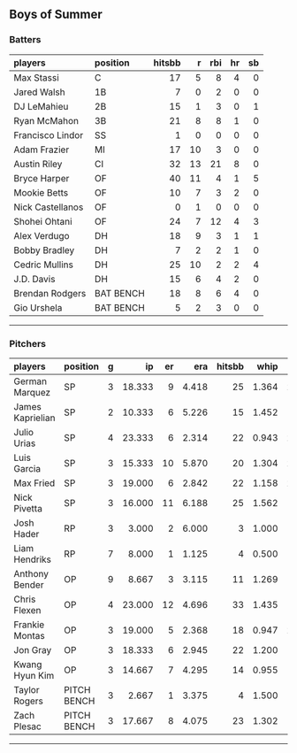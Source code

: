 ## Boys of Summer

### Batters

 
|players          |position  | hitsbb|  r| rbi| hr| sb| 
|:----------------|:---------|------:|--:|---:|--:|--:| 
|Max Stassi       |C         |     17|  5|   8|  4|  0| 
|Jared Walsh      |1B        |      7|  0|   2|  0|  0| 
|DJ LeMahieu      |2B        |     15|  1|   3|  0|  1| 
|Ryan McMahon     |3B        |     21|  8|   8|  1|  0| 
|Francisco Lindor |SS        |      1|  0|   0|  0|  0| 
|Adam Frazier     |MI        |     17| 10|   3|  0|  0| 
|Austin Riley     |CI        |     32| 13|  21|  8|  0| 
|Bryce Harper     |OF        |     40| 11|   4|  1|  5| 
|Mookie Betts     |OF        |     10|  7|   3|  2|  0| 
|Nick Castellanos |OF        |      0|  1|   0|  0|  0| 
|Shohei Ohtani    |OF        |     24|  7|  12|  4|  3| 
|Alex Verdugo     |DH        |     18|  9|   3|  1|  1| 
|Bobby Bradley    |DH        |      7|  2|   2|  1|  0| 
|Cedric Mullins   |DH        |     25| 10|   2|  2|  4| 
|J.D. Davis       |DH        |     15|  6|   4|  2|  0| 
|Brendan Rodgers  |BAT BENCH |     18|  8|   6|  4|  0| 
|Gio Urshela      |BAT BENCH |      5|  2|   3|  0|  0| 

* * *

### Pitchers

 
|players          |position    |  g|     ip| er|   era| hitsbb|  whip| so|  w| sv| 
|:----------------|:-----------|--:|------:|--:|-----:|------:|-----:|--:|--:|--:| 
|German Marquez   |SP          |  3| 18.333|  9| 4.418|     25| 1.364| 20|  1|  0| 
|James Kaprielian |SP          |  2| 10.333|  6| 5.226|     15| 1.452| 13|  1|  0| 
|Julio Urias      |SP          |  4| 23.333|  6| 2.314|     22| 0.943| 20|  2|  0| 
|Luis Garcia      |SP          |  3| 15.333| 10| 5.870|     20| 1.304| 24|  1|  0| 
|Max Fried        |SP          |  3| 19.000|  6| 2.842|     22| 1.158| 22|  1|  0| 
|Nick Pivetta     |SP          |  3| 16.000| 11| 6.188|     25| 1.562| 13|  1|  0| 
|Josh Hader       |RP          |  3|  3.000|  2| 6.000|      3| 1.000|  4|  0|  1| 
|Liam Hendriks    |RP          |  7|  8.000|  1| 1.125|      4| 0.500| 12|  1|  3| 
|Anthony Bender   |OP          |  9|  8.667|  3| 3.115|     11| 1.269| 10|  1|  0| 
|Chris Flexen     |OP          |  4| 23.000| 12| 4.696|     33| 1.435| 12|  2|  0| 
|Frankie Montas   |OP          |  3| 19.000|  5| 2.368|     18| 0.947| 27|  1|  0| 
|Jon Gray         |OP          |  3| 18.333|  6| 2.945|     22| 1.200| 15|  1|  0| 
|Kwang Hyun Kim   |OP          |  3| 14.667|  7| 4.295|     14| 0.955|  8|  2|  0| 
|Taylor Rogers    |PITCH BENCH |  3|  2.667|  1| 3.375|      4| 1.500|  5|  0|  1| 
|Zach Plesac      |PITCH BENCH |  3| 17.667|  8| 4.075|     23| 1.302| 10|  2|  0| 


* * *


